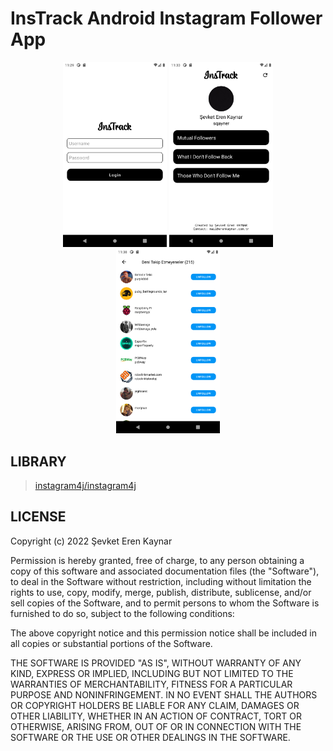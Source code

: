 # InsTrack Android Instagram Follower App
<p align="center">
    <img width="33%" src="https://github.com/sqayner/android-studio-instrack-application/blob/main/screenshots/Screenshot_20220218_232915.png">
    <img width="33%" src="https://github.com/sqayner/android-studio-instrack-application/blob/main/screenshots/Screenshot_20220218_233324.png">
    <img width="33%" src="https://github.com/sqayner/android-studio-instrack-application/blob/main/screenshots/Screenshot_20220218_233827.png">
</p>

## LIBRARY
> [instagram4j/instagram4j](https://github.com/instagram4j/instagram4j)

## LICENSE

Copyright (c) 2022 Şevket Eren Kaynar

Permission is hereby granted, free of charge, to any person obtaining a copy
of this software and associated documentation files (the "Software"), to deal
in the Software without restriction, including without limitation the rights
to use, copy, modify, merge, publish, distribute, sublicense, and/or sell
copies of the Software, and to permit persons to whom the Software is
furnished to do so, subject to the following conditions:

The above copyright notice and this permission notice shall be included in all
copies or substantial portions of the Software.

THE SOFTWARE IS PROVIDED "AS IS", WITHOUT WARRANTY OF ANY KIND, EXPRESS OR
IMPLIED, INCLUDING BUT NOT LIMITED TO THE WARRANTIES OF MERCHANTABILITY,
FITNESS FOR A PARTICULAR PURPOSE AND NONINFRINGEMENT. IN NO EVENT SHALL THE
AUTHORS OR COPYRIGHT HOLDERS BE LIABLE FOR ANY CLAIM, DAMAGES OR OTHER
LIABILITY, WHETHER IN AN ACTION OF CONTRACT, TORT OR OTHERWISE, ARISING FROM,
OUT OF OR IN CONNECTION WITH THE SOFTWARE OR THE USE OR OTHER DEALINGS IN THE
SOFTWARE.
